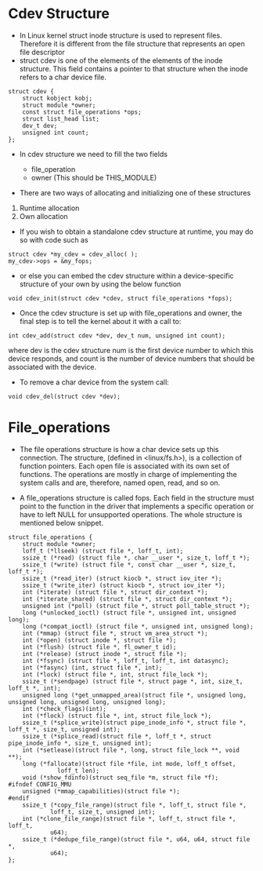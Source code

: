 # Cdev Structure

* In Linux kernel struct inode structure is used to represent files. Therefore
it is different from the file structure that represents an open file descriptor
* struct cdev is one of the elements of the elements of the inode structure. This 
field contains a pointer to that structure when the inode refers to a char device 
file.
```
struct cdev { 
    struct kobject kobj; 
    struct module *owner; 
    const struct file_operations *ops; 
    struct list_head list; 
    dev_t dev; 
    unsigned int count; 
};
```

* In cdev structure we need to fill the two fields
    * file_operation
    * owner (This should be THIS_MODULE)

* There are two ways of allocating and initializing one of these structures
1. Runtime allocation
2. Own allocation

* If you wish to obtain a standalone cdev structure at runtime, you may do so with 
code such as 
```
struct cdev *my_cdev = cdev_alloc( );
my_cdev->ops = &my_fops;
```

* or else you can embed the cdev structure within a device-specific structure of
your own by using the below function
```
void cdev_init(struct cdev *cdev, struct file_operations *fops);
```

* Once the cdev structure is set up with file_operations and owner, the final 
step is to tell the kernel about it with a call to:
```
int cdev_add(struct cdev *dev, dev_t num, unsigned int count);
```
where 
dev is the cdev structure
num is the first device number to which this device responds, and
count is the number of device numbers that should be associated with the device.

* To remove a char device from the system call:
```
void cdev_del(struct cdev *dev);
```

# File_operations

* The file operations structure is how a char device sets up this connection. The
  structure, (defined in <linux/fs.h>), is a collection of function pointers. Each
  open file is associated with its own set of functions. The operations are mostly
  in charge of implementing the system calls and are, therefore, named open, read, and so on.

* A file_operations structure is called fops. Each field in the structure must point to the
  function in the driver that implements a specific operation or have to left NULL for unsupported
  operations. The whole structure is mentioned below snippet.
```
struct file_operations {
    struct module *owner;
    loff_t (*llseek) (struct file *, loff_t, int);
    ssize_t (*read) (struct file *, char __user *, size_t, loff_t *);
    ssize_t (*write) (struct file *, const char __user *, size_t, loff_t *);
    ssize_t (*read_iter) (struct kiocb *, struct iov_iter *);
    ssize_t (*write_iter) (struct kiocb *, struct iov_iter *);
    int (*iterate) (struct file *, struct dir_context *);
    int (*iterate_shared) (struct file *, struct dir_context *);
    unsigned int (*poll) (struct file *, struct poll_table_struct *);
    long (*unlocked_ioctl) (struct file *, unsigned int, unsigned long);
    long (*compat_ioctl) (struct file *, unsigned int, unsigned long);
    int (*mmap) (struct file *, struct vm_area_struct *);
    int (*open) (struct inode *, struct file *);
    int (*flush) (struct file *, fl_owner_t id);
    int (*release) (struct inode *, struct file *);
    int (*fsync) (struct file *, loff_t, loff_t, int datasync);
    int (*fasync) (int, struct file *, int);
    int (*lock) (struct file *, int, struct file_lock *);
    ssize_t (*sendpage) (struct file *, struct page *, int, size_t, loff_t *, int);
    unsigned long (*get_unmapped_area)(struct file *, unsigned long, unsigned long, unsigned long, unsigned long);
    int (*check_flags)(int);
    int (*flock) (struct file *, int, struct file_lock *);
    ssize_t (*splice_write)(struct pipe_inode_info *, struct file *, loff_t *, size_t, unsigned int);
    ssize_t (*splice_read)(struct file *, loff_t *, struct pipe_inode_info *, size_t, unsigned int);
    int (*setlease)(struct file *, long, struct file_lock **, void **);
    long (*fallocate)(struct file *file, int mode, loff_t offset,
              loff_t len);
    void (*show_fdinfo)(struct seq_file *m, struct file *f);
#ifndef CONFIG_MMU
    unsigned (*mmap_capabilities)(struct file *);
#endif
    ssize_t (*copy_file_range)(struct file *, loff_t, struct file *,
            loff_t, size_t, unsigned int);
    int (*clone_file_range)(struct file *, loff_t, struct file *, loff_t,
            u64);
    ssize_t (*dedupe_file_range)(struct file *, u64, u64, struct file *,
            u64);
};
```


